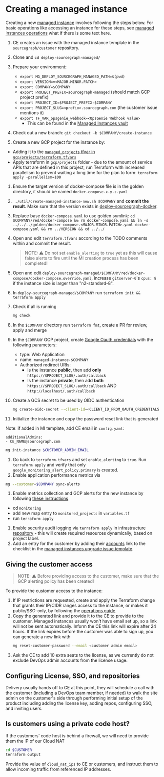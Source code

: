 # Creating a managed instance

Creating a new [managed instance](./index.md) involves following the steps below.
For basic operations like accessing an instance for these steps, see [managed instances operations](../operations.md) what if there is some text here.

1. CE creates an issue with the managed instance template in the `sourcegraph/customer` repository.
1. Clone and `cd deploy-sourcegraph-managed/`
1. Prepare your environment:

   - `export MG_DEPLOY_SOURCEGRAPH_MANAGED_PATH=$(pwd)`
   - `export VERSION=v<MAJOR.MINOR.PATCH>`
   - `export COMPANY=$COMPANY`
   - `export PROJECT_PREFIX=sourcegraph-managed` (should match GCP project prefix)
   - `export PROJECT_ID=$PROJECT_PREFIX-$COMPANY`
   - `export PROJECT_SLUG=<prefix>.sourcegraph.com` (the customer issue mentions it)
   - `export TF_VAR_opsgenie_webhook=<OpsGenie Webhook value>`
     - This can be found in the [Managed Instances vault](https://my.1password.com/vaults/nwbckdjmg4p7y4ntestrtopkuu/allitems/d64bhllfw4wyybqnd4c3wvca2m)

1. Check out a new branch: `git checkout -b $COMPANY/create-instance`
1. Create a new GCP project for the instance by:

- Adding it to the [`managed_projects` tfvar in `gcp/projects/terraform.tfvars`](https://github.com/sourcegraph/deploy-sourcegraph-managed/blob/main/gcp/projects/terraform.tfvars)
- Apply terraform in `gcp/projects` folder - due to the amount of service APIs that are defined in this project, run Terraform with increased parallelism to prevent waiting a long time for the plan to form:
  `terraform apply -parallelism=100`

1. Ensure the target version of docker-compose file is in the golden directory, it should be named `docker-compose.x.y.z.yaml`
1. ` ./util/create-managed-instance-new.sh $COMPANY` and **commit the result**. Make sure that the version exists in [deploy-sourcegraph-docker](https://github.com/sourcegraph/deploy-sourcegraph-docker/tags).
1. Replace base `docker-compose.yaml` to use golden symlink: `cd $COMPANY/red/docker-compose && rm docker-compose.yaml && ln -s ../../../golden/docker-compose.<MAJOR.MINOR.PATCH>.yaml docker-compose.yaml && rm ../VERSION && cd ../../`
1. Open and edit `terraform.tfvars` according to the TODO comments within and commit the result.

   > NOTE: ⚠️ Do not set `enable_alerting` to `true` yet as this will cause false alerts to fire until the MI creation process has been completed!

1. Open and edit `deploy-sourcegraph-managed/$COMPANY/red/docker-compose/docker-compose.override.yaml`, increase `gitserver-0`'s `cpus: 8` if the instance size is larger than "n2-standard-8".
1. In `deploy-sourcegraph-managed/$COMPANY` run `terraform init && terraform apply`
1. Check if all is running

   ```bash
   mg check
   ```

1. In the `$COMPANY` directory run `terraform fmt`, create a PR for review, apply and merge

1. In the `$COMPANY` GCP project, create [Google Oauth credentials](https://console.cloud.google.com/apis/credentials?project=sourcegraph-managed-$COMPANY) with the following parameters:

   - type: Web Application
   - name: `managed-instance-$COMPANY`
   - Authorized redirect URIs:
     - Is the instance **public**, then add **only** `https://$PROJECT_SLUG/.auth/callback`
     - Is the instance **private**, then add **both** `https://$PROJECT_SLUG/.auth/callback` AND `http://localhost/.auth/callback`

1. Create a GCS secret to be used by OIDC authentication

   ```bash
   mg create-oidc-secret --client-id=<CLIENT_ID_FROM_OAUTH_CREDENTIALS> --client-secret=<CLIENT_SECRET_FROM_OAUTH_CREDENTIALS>
   ```

1. Initialize the instance and copy the password reset link that is generated

Note: if added in MI template, add CE email in `config.yaml`:

```
additionalAdmins:
- CE_NAME@sourcegraph.com
```

```bash
mg init-instance $CUSTOMER_ADMIN_EMAIL
```

1. Go back to `terraform.tfvars` and set `enable_alerting` to `true`. Run `terraform apply` and verify that only `google_monitoring_alert_policy.primary` is created.
1. Enable application performance metrics via

```bash
mg --customer=$COMPANY sync-alerts
```

1. Enable metrics collection and GCP alerts for the new instance by following [these instructions](https://github.com/sourcegraph/deploy-sourcegraph-managed/tree/main/monitoring#2-add-new-managed-instances-project-to-be-monitored)

- cd `monitoring`
- add new map entry to `monitored_projects` in `variables.tf`
- run `terraform apply`

1. Enable security audit logging via `terraform apply` in [infrastructure repository](https://github.com/sourcegraph/infrastructure/tree/main/security/auto-discovery) - this will create required resources dynamically, based on project label.
1. Add an entry for the customer by adding their [accounts](https://github.com/sourcegraph/accounts/) link to the checklist in the [managed instances upgrade issue template](../../../../process/releases/upgrade_managed_issue_template.md).

## Giving the customer access

> NOTE: ⚠️ Before providing access to the customer, make sure that the GCP alerting policy has been created!

To provide the customer access to the instance:

1. If IP restrictions are requested, create and apply the Terraform change that grants their IP/CIDR ranges access to the instance, or makes it public/SSO-only, by following the [operations guide](../operations.md).
2. Copy the generated link and provide it to the CE to provide to the customer. Managed instances usually won't have email set up, so a link will not be sent automatically. Inform the CE this link will expire after 24 hours. If the link expires before the customer was able to sign up, you can generate a new link with
   ```bash
   mg reset-customer-password --email <customer admin email>
   ```
3. Ask the CE to add 10 extra seats to the license, as we currently do not exclude DevOps admin accounts from the license usage.

## Configuring License, SSO, and repositories

Delivery usually hands off to CE at this point, they will schedule a call with the customer (including a DevOps team member, if needed) to walk the site admin on the customer's side through performing initial setup of the product including adding the license key, adding repos, configuring SSO, and inviting users.

## Is customers using a private code host?

If the customers' code host is behind a firewall, we will need to provide them the IP of our Cloud NAT

```sh
cd $CUSTOMER
terraform output
```

Provide the value of `cloud_nat_ips` to CE or customers, and instruct them to allow incoming traffic from referenced IP addresses.
